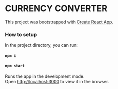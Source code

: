 # CURRENCY CONVERTER

This project was bootstrapped with [Create React App](https://github.com/facebook/create-react-app).

### How to setup

In the project directory, you can run:

#### `npm i`

#### `npm start`

Runs the app in the development mode.\
Open [http://localhost:3000](http://localhost:3000) to view it in the browser.

